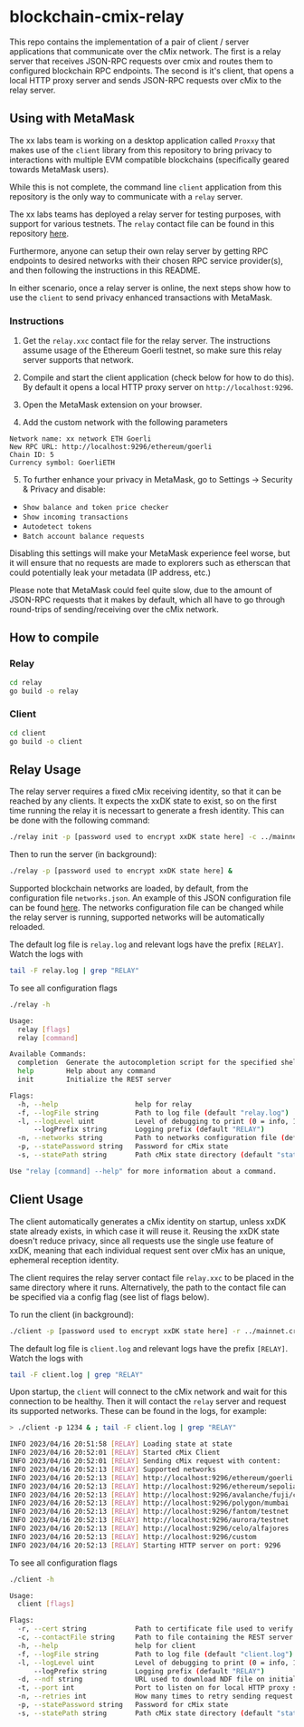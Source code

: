 # blockchain-cmix-relay

This repo contains the implementation of a pair of client / server applications that communicate over the cMix network.
The first is a relay server that receives JSON-RPC requests over cmix and routes them to configured blockchain RPC endpoints.
The second is it's client, that opens a local HTTP proxy server and sends JSON-RPC requests over cMix to the relay server.

## Using with MetaMask

The xx labs team is working on a desktop application called `Proxxy` that makes use of the `client` library from this repository to bring privacy to interactions with multiple EVM compatible blockchains (specifically geared towards MetaMask users).

While this is not complete, the command line `client` application from this repository is the only way to communicate with a `relay` server.

The xx labs teams has deployed a relay server for testing purposes, with support for various testnets. The `relay` contact file can be found in this repository [here](relay.xxc).

Furthermore, anyone can setup their own relay server by getting RPC endpoints to desired networks with their chosen RPC service provider(s), and then following the instructions in this README.

In either scenario, once a relay server is online, the next steps show how to use the `client` to send privacy enhanced transactions with MetaMask.

### Instructions

1. Get the `relay.xxc` contact file for the relay server. The instructions assume usage of the Ethereum Goerli testnet, so make sure this relay server supports that network.

2. Compile and start the client application (check below for how to do this). By default it opens a local HTTP proxy server on `http://localhost:9296`.

3. Open the MetaMask extension on your browser.

4. Add the custom network with the following parameters
```
Network name: xx network ETH Goerli
New RPC URL: http://localhost:9296/ethereum/goerli
Chain ID: 5
Currency symbol: GoerliETH
```

5. To further enhance your privacy in MetaMask, go to Settings -> Security & Privacy and disable:
* `Show balance and token price checker`
* `Show incoming transactions`
* `Autodetect tokens`
* `Batch account balance requests`

Disabling this settings will make your MetaMask experience feel worse, but it will ensure that no requests are made to explorers such as etherscan that could potentially leak your metadata (IP address, etc.)

Please note that MetaMask could feel quite slow, due to the amount of JSON-RPC requests that it makes by default, which all have to go through round-trips of sending/receiving over the cMix network.

## How to compile

### Relay
```sh
cd relay
go build -o relay
```

### Client
```sh
cd client
go build -o client
```

## Relay Usage

The relay server requires a fixed cMix receiving identity, so that it can be reached by any clients. It expects the xxDK state to exist, so on the first time running the relay it is necessart to generate a fresh identity. This can be done with the following command:
```sh
./relay init -p [password used to encrypt xxDK state here] -c ../mainnet.crt
```

Then to run the server (in background):
```sh
./relay -p [password used to encrypt xxDK state here] &
```

Supported blockchain networks are loaded, by default, from the configuration file `networks.json`.
An example of this JSON configuration file can be found [here](relay/networks-example.json).
The networks configuration file can be changed while the relay server is running, supported networks will be automatically reloaded.

The default log file is `relay.log` and relevant logs have the prefix `[RELAY]`. Watch the logs with
```sh
tail -F relay.log | grep "RELAY"
```

To see all configuration flags
```sh
./relay -h

Usage:
  relay [flags]
  relay [command]

Available Commands:
  completion  Generate the autocompletion script for the specified shell
  help        Help about any command
  init        Initialize the REST server

Flags:
  -h, --help                   help for relay
  -f, --logFile string         Path to log file (default "relay.log")
  -l, --logLevel uint          Level of debugging to print (0 = info, 1 = debug, >1 = trace).
      --logPrefix string       Logging prefix (default "RELAY")
  -n, --networks string        Path to networks configuration file (default "networks.json")
  -p, --statePassword string   Password for cMix state
  -s, --statePath string       Path cMix state directory (default "state")

Use "relay [command] --help" for more information about a command.
```

## Client Usage

The client automatically generates a cMix identity on startup, unless xxDK state already exists, in which case it will reuse it. Reusing the xxDK state doesn't reduce privacy, since all requests use the single use feature of xxDK, meaning that each individual request sent over cMix has an unique, ephemeral reception identity.

The client requires the relay server contact file `relay.xxc` to be placed in the same directory where it runs. Alternatively, the path to the contact file can be specified via a config flag (see list of flags below).

To run the client (in background):
```sh
./client -p [password used to encrypt xxDK state here] -r ../mainnet.crt &
```

The default log file is `client.log` and relevant logs have the prefix `[RELAY]`. Watch the logs with
```sh
tail -F client.log | grep "RELAY"
```

Upon startup, the `client` will connect to the cMix network and wait for this connection to be healthy. Then it will contact the `relay` server and request its supported networks. These can be found in the logs, for example:
```sh
> ./client -p 1234 & ; tail -F client.log | grep "RELAY"

INFO 2023/04/16 20:51:58 [RELAY] Loading state at state
INFO 2023/04/16 20:52:01 [RELAY] Started cMix Client
INFO 2023/04/16 20:52:01 [RELAY] Sending cMix request with content:
INFO 2023/04/16 20:52:13 [RELAY] Supported networks
INFO 2023/04/16 20:52:13 [RELAY] http://localhost:9296/ethereum/goerli
INFO 2023/04/16 20:52:13 [RELAY] http://localhost:9296/ethereum/sepolia
INFO 2023/04/16 20:52:13 [RELAY] http://localhost:9296/avalanche/fuji/c
INFO 2023/04/16 20:52:13 [RELAY] http://localhost:9296/polygon/mumbai
INFO 2023/04/16 20:52:13 [RELAY] http://localhost:9296/fantom/testnet
INFO 2023/04/16 20:52:13 [RELAY] http://localhost:9296/aurora/testnet
INFO 2023/04/16 20:52:13 [RELAY] http://localhost:9296/celo/alfajores
INFO 2023/04/16 20:52:13 [RELAY] http://localhost:9296/custom
INFO 2023/04/16 20:52:13 [RELAY] Starting HTTP server on port: 9296
```

To see all configuration flags
```sh
./client -h

Usage:
  client [flags]

Flags:
  -r, --cert string            Path to certificate file used to verify NDF download (default "mainnet.crt")
  -c, --contactFile string     Path to file containing the REST server contact info (default "relay.xxc")
  -h, --help                   help for client
  -f, --logFile string         Path to log file (default "client.log")
  -l, --logLevel uint          Level of debugging to print (0 = info, 1 = debug, >1 = trace).
      --logPrefix string       Logging prefix (default "RELAY")
  -d, --ndf string             URL used to download NDF file on initialization (default "https://elixxir-bins.s3.us-west-1.amazonaws.com/ndf/mainnet.json")
  -t, --port int               Port to listen on for local HTTP proxy server (default 9296)
  -n, --retries int            How many times to retry sending request over cMix (default 3)
  -p, --statePassword string   Password for cMix state
  -s, --statePath string       Path cMix state directory (default "state")
```
